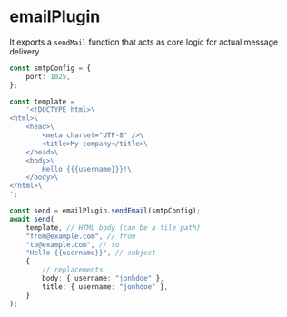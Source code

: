 # emailPlugin

It exports a `sendMail` function that acts as core logic for actual message delivery.

```ts
const smtpConfig = {
    port: 1025,
};

const template =
    '<!DOCTYPE html>\
<html>\
    <head>\
        <meta charset="UTF-8" />\
        <title>My company</title>\
    </head>\
    <body>\
        Hello {{{username}}}!\
    </body>\
</html>\
';

const send = emailPlugin.sendEmail(smtpConfig);
await send(
    template, // HTML body (can be a file path)
    "from@example.com", // from
    "to@example.com", // to
    "Hello {{username}}", // subject
    {
        // replacements
        body: { username: "jonhdoe" },
        title: { username: "jonhdoe" },
    }
);
```
